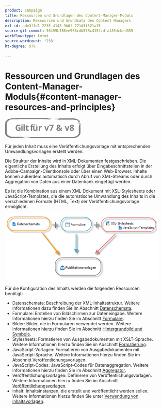 ```yaml
---
product: campaign
title: Ressourcen und Grundlagen des Content-Manager-Moduls
description: Ressourcen und Grundsatz des Content Managers
exl-id: ade3f1d1-2235-4148-9b6f-721d3f521a15
source-git-commit: 56459b188ee966cdb578c415fcdfa485dcbed355
workflow-type: tm+mt
source-wordcount: '238'
ht-degree: 97%

---
```


# Ressourcen und Grundlagen des Content-Manager-Moduls{#content-manager-resources-and-principles}

![](../../assets/common.svg)

Für jeden Inhalt muss eine Veröffentlichungsvorlage mit entsprechenden Umwandlungsvorlagen erstellt werden.

Die Struktur der Inhalte wird in XML-Dokumenten festgeschrieben. Die eigentliche Erstellung des Inhalts erfolgt über Eingabeschnittstellen in der Adobe-Campaign-Clientkonsole oder über einen Web-Browser. Inhalte können außerdem automatisch durch Abruf von XML-Streams oder durch Aggregation von Daten aus einer Datenbank eingefügt werden.

Es ist die Kombination aus einem XML-Dokument mit XSL-Stylesheets oder JavaScript-Templates, die die automatische Umwandlung des Inhalts in die verschiedenen Formate (HTML, Text) der Veröffentlichungsvorlage ermöglicht.

![](assets/d_ncs_content_process.png)

Für die Konfiguration des Inhalts werden die folgenden Ressourcen benötigt:

* Datenschemata: Beschreibung der XML-Inhaltsstruktur. Weitere Informationen dazu finden Sie im Abschnitt [Datenschemata](data-schemas.md).
* Formulare: Erstellen von Bildschirmen zur Dateneingabe. Weitere Informationen hierzu finden Sie im Abschnitt [Formulare](input-forms.md).
* Bilder: Bilder, die in Formularen verwendet werden. Weitere Informationen hierzu finden Sie im Abschnitt [Hintergrundbild und Symbole](formatting.md#image-management).
* Stylesheets: Formatieren von Ausgabedokumenten mit XSLT-Sprache. Weitere Informationen hierzu finden Sie im Abschnitt [Formatierung](formatting.md).
* JavaScript-Vorlagen: Formatieren von Ausgabedokumenten mit JavaScript-Sprache. Weitere Informationen hierzu finden Sie im Abschnitt [Veröffentlichungsvorlagen](publication-templates.md).
* JavaScript-Codes: JavaScript-Codes für Datenaggregation. Weitere Informationen hierzu finden Sie im Abschnitt [Aggregator](publication-templates.md#aggregator).
* Veröffentlichungsvorlagen: Definieren von Veröffentlichungsvorlagen. Weitere Informationen hierzu finden Sie im Abschnitt [Veröffentlichungsvorlagen](publication-templates.md).
* Inhalt: Inhaltsinstanzen, die erstellt und veröffentlicht werden sollen. Weitere Informationen hierzu finden Sie unter [Verwendung von Inhaltsvorlagen](using-a-content-template.md).
